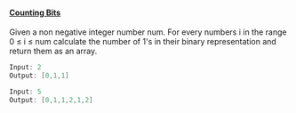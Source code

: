 #### [Counting Bits](https://github.com/gnaneswar0907/Algorithms/blob/master/Day_24/CountingBits.java)

Given a non negative integer number num. For every numbers i in the range 0 ≤ i ≤ num calculate the number of 1's in their binary representation and return them as an array.

```java
Input: 2
Output: [0,1,1]

Input: 5
Output: [0,1,1,2,1,2]
```
